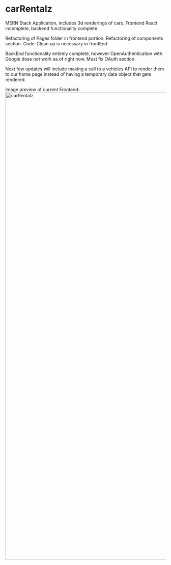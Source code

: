 # carRentalz
MERN Stack Application, includes 3d renderings of cars. Frontend React incomplete, backend functionality complete.

Refactoring of Pages folder in frontend portion. 
Refactoring of components section.
Code-Clean up is necessary in frontEnd

BackEnd functionality entirely complete, however OpenAuthentication with Google does not work as of right now.
Must fix OAuth section.

Next few updates will include making a call to a vehicles API to render them to our home page instead of having a temporary 
data object that gets rendered.

Image preview of current Frontend: <img width="1470" alt="carRentalz" src="https://github.com/tejex/carRentalz/assets/91570985/ea1b9a43-73ee-4c9d-bcbc-7561346236be">

